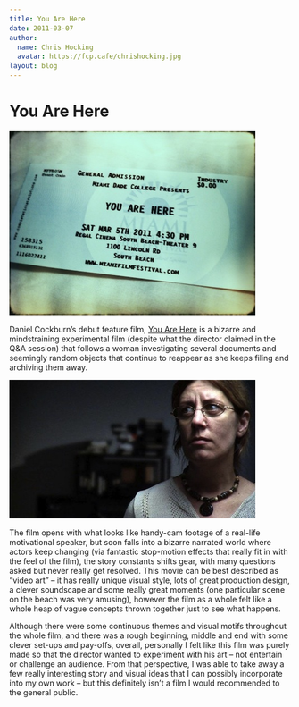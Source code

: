 ```yaml
---
title: You Are Here
date: 2011-03-07
author:
  name: Chris Hocking
  avatar: https://fcp.cafe/chrishocking.jpg
layout: blog
---
```

# You Are Here

![](/static/blog/2011-03-youarehere1.jpg "youarehere")

Daniel Cockburn’s debut feature film, [You Are Here](http://www.imdb.com/title/tt1288411/ "IMDB") is a bizarre and mindstraining experimental film (despite what the director claimed in the Q&A session) that follows a woman investigating several documents and seemingly random objects that continue to reappear as she keeps filing and archiving them away.

![](/static/blog/2011-03-youarehere_frame.jpg "youarehere_frame")

The film opens with what looks like handy-cam footage of a real-life motivational speaker, but soon falls into a bizarre narrated world where actors keep changing (via fantastic stop-motion effects that really fit in with the feel of the film), the story constants shifts gear, with many questions asked but never really get resolved. This movie can be best described as “video art” – it has really unique visual style, lots of great production design, a clever soundscape and some really great moments (one particular scene on the beach was very amusing), however the film as a whole felt like a whole heap of vague concepts thrown together just to see what happens.

Although there were some continuous themes and visual motifs throughout the whole film, and there was a rough beginning, middle and end with some clever set-ups and pay-offs, overall, personally I felt like this film was purely made so that the director wanted to experiment with his art – not entertain or challenge an audience. From that perspective, I was able to take away a few really interesting story and visual ideas that I can possibly incorporate into my own work – but this definitely isn’t a film I would recommended to the general public.